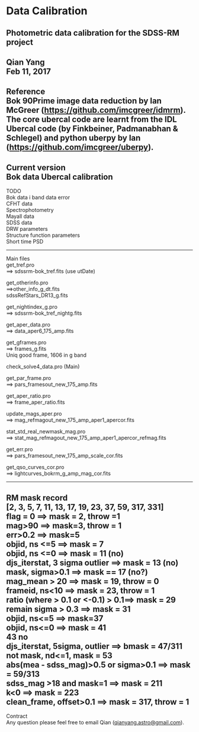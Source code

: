 Data Calibration
====
Photometric data calibration for the SDSS-RM project
----
Qian Yang <br>
Feb 11, 2017
----
Reference <br>
Bok 90Prime image data reduction by Ian McGreer (https://github.com/imcgreer/idmrm). The core ubercal code are learnt from the  IDL Ubercal code (by Finkbeiner, Padmanabhan & Schlegel) and python uberpy by Ian (https://github.com/imcgreer/uberpy).
----
Current version <br>
Bok data Ubercal calibration <br>
----
TODO <br>
Bok data i band data error <br>
CFHT data <br>
Spectrophotometry <br>
Mayall data <br>
SDSS data <br>
DRW parameters <br>
Structure function parameters <br>
Short time PSD <br>

----
Main files <br>
get_tref.pro <br>
==> sdssrm-bok_tref.fits (use utDate) <br>

get_otherinfo.pro <br>
==>other_info_g_dt.fits <br>
sdssRefStars_DR13_g.fits <br>

get_nightindex_g.pro <br>
==> sdssrm-bok_tref_nightg.fits <br>

get_aper_data.pro <br>
==> data_aper6_175_amp.fits <br>

get_gframes.pro <br>
==> frames_g.fits <br>
Uniq good frame, 1606 in g band <br>

check_solve4_data.pro (Main) <br>

get_par_frame.pro <br>
==> pars_framesout_new_175_amp.fits <br>

get_aper_ratio.pro <br>
==>  frame_aper_ratio.fits <br>

update_mags_aper.pro <br>
==> mag_refmagout_new_175_amp_aper1_apercor.fits <br>

stat_std_real_newmask_mag.pro <br>
==> stat_mag_refmagout_new_175_amp_aper1_apercor_refmag.fits <br>

get_err.pro <br>
==> pars_framesout_new_175_amp_scale_cor.fits <br>

get_qso_curves_cor.pro <br>
==> lightcurves_bokrm_g_amp_mag_cor.fits <br>

-----
RM mask record <br>
[2, 3, 5, 7, 11, 13, 17, 19, 23, 37, 59, 317, 331] <br>
flag = 0 ==> mask = 2, throw =1 <br>
mag>90 ==> mask=3, throw = 1 <br>
err>0.2 ==> mask=5 <br>
objid, ns <=5 ==> mask = 7 <br>
objid, ns <=0 ==>  mask = 11 (no) <br>
djs_iterstat, 3 sigma outlier ==> mask = 13 (no) <br>
mask, sigma>0.1 ==> mask == 17 (no?) <br>
mag_mean > 20 ==> mask = 19, throw = 0 <br>
frameid, ns<10 ==> mask = 23, throw = 1 <br>
ratio (where > 0.1 or <-0.1) > 0.1==> mask = 29 <br>
remain sigma > 0.3 ==> mask = 31 <br>
objid, ns<=5 ==> mask=37 <br>
objid, ns<=0 ==> mask = 41 <br>
43 no <br>
djs_iterstat, 5sigma, outlier ==> bmask = 47/311 <br>
not mask, nd<=1, mask = 53 <br>
abs(mea - sdss_mag)>0.5 or sigma>0.1 ==> mask = 59/313 <br>
sdss_mag >18 and mask=1 ==> mask = 211 <br>
k<0 ==> mask = 223 <br>
clean_frame, offset>0.1 ==> mask = 317, throw = 1 <br>
-----
Contract <br>
Any question please feel free to email Qian (qianyang.astro@gmail.com).
